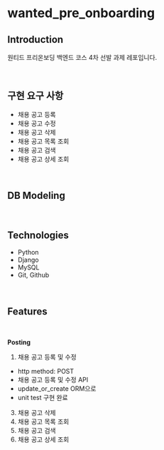 # wanted_pre_onboarding


## Introduction
원티드 프리온보딩 백엔드 코스 4차 선발 과제 레포입니다.


</br>

## 구현 요구 사항
- 채용 공고 등록
- 채용 공고 수정
- 채용 공고 삭제
- 채용 공고 목록 조회
- 채용 공고 검색
- 채용 공고 상세 조회


</br>

## DB Modeling


</br>

## Technologies
- Python
- Django
- MySQL
- Git, Github


</br>

## Features

</br>

**Posting**
1. 채용 공고 등록 및 수정
  - http method: POST
  - 채용 공고 등록 및 수정 API
  - update_or_create ORM으로 
  - unit test 구현 완료
3. 채용 공고 삭제
4. 채용 공고 목록 조회
5. 채용 공고 검색
6. 채용 공고 상세 조회

</br>


